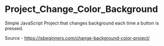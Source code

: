 # Project_Change_Color_Background
Simple JavaScript Project that changes background each time a button is pressed.

Source - https://jsbeginners.com/change-background-color-project/